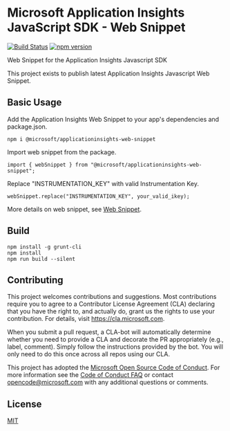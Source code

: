 # Microsoft Application Insights JavaScript SDK - Web Snippet

[![Build Status](https://travis-ci.org/microsoft/ApplicationInsights-JS.svg?branch=master)](https://travis-ci.org/microsoft/ApplicationInsights-JS)
[![npm version](https://badge.fury.io/js/%40microsoft%2Fapplicationinsights-web-snippet.svg)](https://badge.fury.io/js/%40microsoft%2Fapplicationinsights-web-snippet)

Web Snippet for the Application Insights Javascript SDK

This project exists to publish latest Application Insights Javascript Web Snippet.

## Basic Usage

Add the Application Insights Web Snippet to your app's dependencies and package.json.
```
npm i @microsoft/applicationinsights-web-snippet
```


Import web snippet from the package.
```
import { webSnippet } from "@microsoft/applicationinsights-web-snippet";
```


Replace "INSTRUMENTATION_KEY" with valid Instrumentation Key.
```
webSnippet.replace("INSTRUMENTATION_KEY", your_valid_ikey);
```

More details on web snippet, see [Web Snippet](https://github.com/microsoft/ApplicationInsights-JS#snippet-setup-ignore-if-using-npm-setup).

## Build
```
npm install -g grunt-cli
npm install
npm run build --silent
```

## Contributing

This project welcomes contributions and suggestions.  Most contributions require you to agree to a
Contributor License Agreement (CLA) declaring that you have the right to, and actually do, grant us
the rights to use your contribution. For details, visit https://cla.microsoft.com.

When you submit a pull request, a CLA-bot will automatically determine whether you need to provide
a CLA and decorate the PR appropriately (e.g., label, comment). Simply follow the instructions
provided by the bot. You will only need to do this once across all repos using our CLA.

This project has adopted the [Microsoft Open Source Code of Conduct](https://opensource.microsoft.com/codeofconduct/).
For more information see the [Code of Conduct FAQ](https://opensource.microsoft.com/codeofconduct/faq/) or
contact [opencode@microsoft.com](mailto:opencode@microsoft.com) with any additional questions or comments.

## License

[MIT](LICENSE)